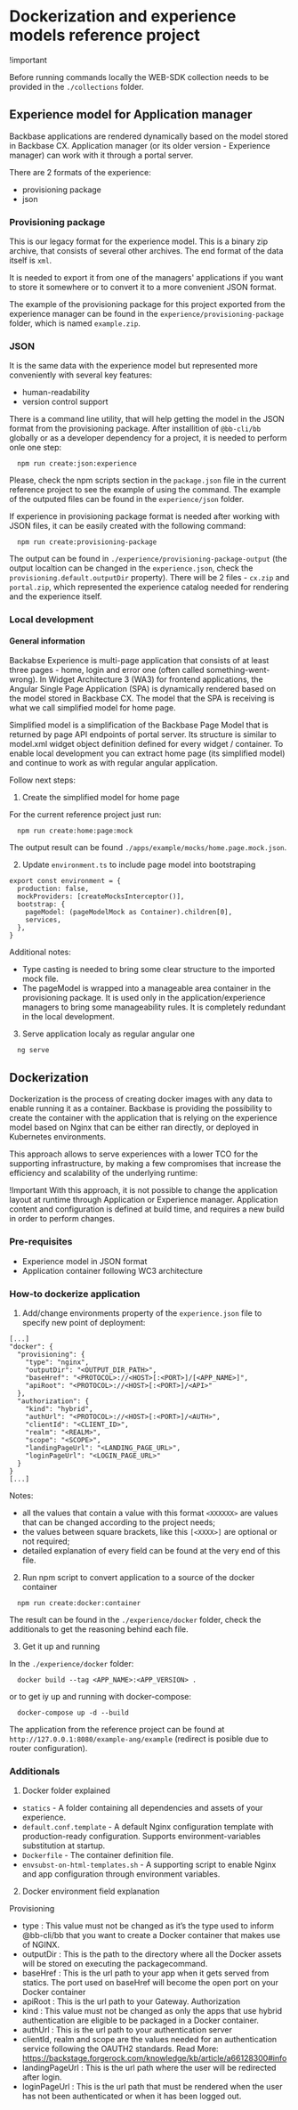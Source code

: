 # Dockerization and experience models reference project

!important

Before running commands locally the WEB-SDK collection needs to be provided in the `./collections` folder.

## Experience model for Application manager

Backbase applications are rendered dynamically based on the model stored in Backbase CX. Application manager (or its older version - Experience manager) can work with it through a portal server.

There are 2 formats of the experience:
- provisioning package
- json

### Provisioning package

This is our legacy format for the experience model. This is a binary zip archive, that consists of several other archives. The end format of the data itself is `xml`.

It is needed to export it from one of the managers' applications if you want to store it somewhere or to convert it to a more convenient JSON format.

The example of the provisioning package for this project exported from the experience manager can be found in the `experience/provisioning-package` folder, which is named `example.zip`.

### JSON

It is the same data with the experience model but represented more conveniently with several key features:

- human-readability
- version control support 

There is a command line utility, that will help getting the model in the JSON format from the provisioning package. After installition of `@bb-cli/bb` globally or as a developer dependency for a project, it is needed to perform onle one step:

```
  npm run create:json:experience
```

Please, check the npm scripts section in the `package.json` file in the current reference project to see the example of using the command. The example of the outputed files can be found in the `experience/json` folder. 

If experience in provisioning package format is needed after working with JSON files, it can be easily created with the following command:

```
  npm run create:provisioning-package
```

The output can be found in `./experience/provisioning-package-output` (the output localtion can be changed in the `experience.json`, check the `provisioning.default.outputDir` property). There will be 2 files - `cx.zip` and `portal.zip`, which represented the experience catalog needed for rendering and the experience itself.

### Local development

#### General information

Backabse Experience is multi-page application that consists of at least three pages - home, login and error one (often called something-went-wrong). In Widget Architecture 3 (WA3) for frontend applications, the Angular Single Page Application (SPA) is dynamically rendered based on the model stored in Backbase CX. The model that the SPA is receiving is what we call simplified model for home page.

Simplified model is a simplification of the Backbase Page Model that is returned by page API endpoints of portal server. Its structure is similar to model.xml widget object definition defined for every widget / container. To enable local development you can extract home page (its simplified model) and continue to work as with regular angular application.

Follow next steps:

1. Create the simplified model for home page

For the current reference project just run:

```
  npm run create:home:page:mock
```

The output result can be found `./apps/example/mocks/home.page.mock.json`.

2. Update `environment.ts` to include page model into bootstraping

```
export const environment = {
  production: false,
  mockProviders: [createMocksInterceptor()],
  bootstrap: {
    pageModel: (pageModelMock as Container).children[0],
    services,
  },
}
```

Additional notes:
- Type casting is needed to bring some clear structure to the imported mock file.
- The pageModel is wrapped into a manageable area container in the provisioning package.
  It is used only in the application/experience managers to bring some manageability rules.
  It is completely redundant in the local development.

3. Serve application localy as regular angular one

```
  ng serve
```

## Dockerization

Dockerization is the process of creating docker images with any data to enable running it as a container. Backbase is providing the possibility to create the container with the application that is relying on the experience model based on Nginx that can be either ran directly, or deployed in Kubernetes environments.

This approach allows to serve experiences with a lower TCO for the supporting infrastructure, by making a few compromises that increase the efficiency and scalability of the underlying runtime:

!Important
With this approach, it is not possible to change the application layout at runtime through Application or Experience manager. Application content and configuration is defined at build time, and requires a new build in order to perform changes.

### Pre-requisites

- Experience model in JSON format
- Application container following WC3 architecture

### How-to dockerize application

1. Add/change environments property of the `experience.json` file to specify new point of deployment:

```
[...]
"docker": {
  "provisioning": {
    "type": "nginx", 
    "outputDir": "<OUTPUT_DIR_PATH>",
    "baseHref": "<PROTOCOL>://<HOST>[:<PORT>]/[<APP_NAME>]",
    "apiRoot": "<PROTOCOL>://<HOST>[:<PORT>]/<API>"
  },
  "authorization": {
    "kind": "hybrid",
    "authUrl": "<PROTOCOL>://<HOST>[:<PORT>]/<AUTH>",
    "clientId": "<CLIENT_ID>",
    "realm": "<REALM>",
    "scope": "<SCOPE>",
    "landingPageUrl": "<LANDING_PAGE_URL>",
    "loginPageUrl": "<LOGIN_PAGE_URL>"
  }
}
[...]
```

Notes:
- all the values that contain a value with this format `<XXXXXX>` are values that can be changed according to the project needs;
- the values between square brackets, like this `[<XXXX>]` are optional or not required;
- detailed explanation of every field can be found at the very end of this file.

2. Run npm script to convert application to a source of the docker container

```
  npm run create:docker:container
```

The result can be found in the `./experience/docker` folder, check the additionals to get the reasoning behind each file.

3. Get it up and running

In the `./experience/docker` folder:

```
  docker build --tag <APP_NAME>:<APP_VERSION> .
```

or to get iy up and running with docker-compose:

```
  docker-compose up -d --build
```

The application from the reference project can be found at `http://127.0.0.1:8080/example-ang/example` (redirect is posible due to router configuration).

### Additionals

1. Docker folder explained

- `statics` - A folder containing all dependencies and assets of your experience.
- `default.conf.template` - A default Nginx configuration template with production-ready configuration. Supports environment-variables substitution at startup.
- `Dockerfile` - The container definition file.
- `envsubst-on-html-templates.sh` - A supporting script to enable Nginx and app configuration through environment variables.

2. Docker environment field explanation

Provisioning
- type : This value must not be changed as it’s the type used to inform @bb-cli/bb that you want to create a Docker container that makes use of NGINX.
- outputDir : This is the path to the directory where all the Docker assets will be stored on executing the packagecommand.
- baseHref : This is the url path to your app when it gets served from statics. The port used on baseHref will become the open port on your Docker container
- apiRoot : This is the url path to your Gateway. 
Authorization
- kind : This value must  not be changed as only the apps that use hybrid authentication are eligible to be packaged in a Docker container.
- authUrl : This is the url path to your authentication server
- clientId, realm and scope are the values needed for an authentication service following the OAUTH2 standards. Read More: https://backstage.forgerock.com/knowledge/kb/article/a66128300#info
- landingPageUrl : This is the url path where the user will be redirected after login.
- loginPageUrl : This is the url path that must be rendered when the user has not been authenticated or when it has been logged out.
